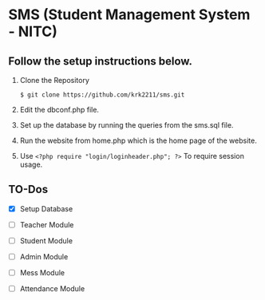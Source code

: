 # SMS (Student Management System - NITC)


## Follow the setup instructions below.
1.  Clone the Repository
    ```
    $ git clone https://github.com/krk2211/sms.git
    ```

2. Edit the dbconf.php file.

3. Set up the database by running the queries from the sms.sql file.

4. Run the website from home.php which is the home page of the website.

5. Use `<?php require "login/loginheader.php"; ?>` To require session usage.


## TO-Dos

- [X] Setup Database

- [ ] Teacher Module

- [ ] Student Module

- [ ] Admin Module

- [ ] Mess Module

- [ ] Attendance Module